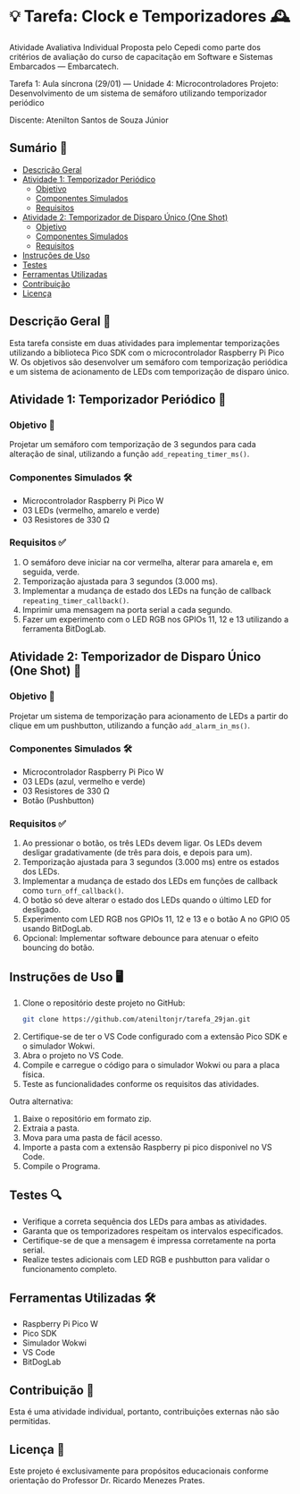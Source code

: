 # 💡 Tarefa: Clock e Temporizadores 🕰️
Atividade Avaliativa Individual
Proposta pelo Cepedi como parte dos critérios de avaliação do curso de capacitação em Software e Sistemas Embarcados — Embarcatech.

Tarefa 1: Aula síncrona (29/01) — Unidade 4: Microcontroladores
Projeto: Desenvolvimento de um sistema de semáforo utilizando temporizador periódico

Discente: Atenilton Santos de Souza Júnior
    
## Sumário 📑
- [Descrição Geral](#descri%C3%A7%C3%A3o-geral)
- [Atividade 1: Temporizador Periódico](#atividade-1-temporizador-peri%C3%B3dico)
  - [Objetivo](#objetivo)
  - [Componentes Simulados](#componentes-simulados)
  - [Requisitos](#requisitos)
- [Atividade 2: Temporizador de Disparo Único (One Shot)](#atividade-2-temporizador-de-disparo-%C3%BAnico-one-shot)
  - [Objetivo](#objetivo-1)
  - [Componentes Simulados](#componentes-simulados-1)
  - [Requisitos](#requisitos-1)
- [Instruções de Uso](#instru%C3%A7%C3%B5es-de-uso)
- [Testes](#testes)
- [Ferramentas Utilizadas](#ferramentas-utilizadas)
- [Contribuição](#contribui%C3%A7%C3%A3o)
- [Licença](#licen%C3%A7a)

## Descrição Geral 📝
Esta tarefa consiste em duas atividades para implementar temporizações utilizando a biblioteca Pico SDK com o microcontrolador Raspberry Pi Pico W. Os objetivos são desenvolver um semáforo com temporização periódica e um sistema de acionamento de LEDs com temporização de disparo único.

## Atividade 1: Temporizador Periódico 🚦
### Objetivo 🎯
Projetar um semáforo com temporização de 3 segundos para cada alteração de sinal, utilizando a função `add_repeating_timer_ms()`.

### Componentes Simulados 🛠️
- Microcontrolador Raspberry Pi Pico W
- 03 LEDs (vermelho, amarelo e verde)
- 03 Resistores de 330 Ω

### Requisitos ✅
1. O semáforo deve iniciar na cor vermelha, alterar para amarela e, em seguida, verde.
2. Temporização ajustada para 3 segundos (3.000 ms).
3. Implementar a mudança de estado dos LEDs na função de callback `repeating_timer_callback()`.
4. Imprimir uma mensagem na porta serial a cada segundo.
5. Fazer um experimento com o LED RGB nos GPIOs 11, 12 e 13 utilizando a ferramenta BitDogLab.

## Atividade 2: Temporizador de Disparo Único (One Shot) 🔘
### Objetivo 🎯
Projetar um sistema de temporização para acionamento de LEDs a partir do clique em um pushbutton, utilizando a função `add_alarm_in_ms()`.

### Componentes Simulados 🛠️
- Microcontrolador Raspberry Pi Pico W
- 03 LEDs (azul, vermelho e verde)
- 03 Resistores de 330 Ω
- Botão (Pushbutton)

### Requisitos ✅
1. Ao pressionar o botão, os três LEDs devem ligar. Os LEDs devem desligar gradativamente (de três para dois, e depois para um).
2. Temporização ajustada para 3 segundos (3.000 ms) entre os estados dos LEDs.
3. Implementar a mudança de estado dos LEDs em funções de callback como `turn_off_callback()`.
4. O botão só deve alterar o estado dos LEDs quando o último LED for desligado.
5. Experimento com LED RGB nos GPIOs 11, 12 e 13 e o botão A no GPIO 05 usando BitDogLab.
6. Opcional: Implementar software debounce para atenuar o efeito bouncing do botão.

## Instruções de Uso 🖥️
1. Clone o repositório deste projeto no GitHub:
   ```bash
   git clone https://github.com/ateniltonjr/tarefa_29jan.git
   ```
2. Certifique-se de ter o VS Code configurado com a extensão Pico SDK e o simulador Wokwi.
3. Abra o projeto no VS Code.
4. Compile e carregue o código para o simulador Wokwi ou para a placa física.
5. Teste as funcionalidades conforme os requisitos das atividades.

  Outra alternativa:

1. Baixe o repositório em formato zip.
2. Extraia a pasta.
3. Mova para uma pasta de fácil acesso.
4. Importe a pasta com a extensão Raspberry pi pico disponivel no VS Code.
5. Compile o Programa.

## Testes 🔍
- Verifique a correta sequência dos LEDs para ambas as atividades.
- Garanta que os temporizadores respeitam os intervalos especificados.
- Certifique-se de que a mensagem é impressa corretamente na porta serial.
- Realize testes adicionais com LED RGB e pushbutton para validar o funcionamento completo.

## Ferramentas Utilizadas 🛠️
- Raspberry Pi Pico W
- Pico SDK
- Simulador Wokwi
- VS Code
- BitDogLab

## Contribuição 🤝
Esta é uma atividade individual, portanto, contribuições externas não são permitidas.

## Licença 📜
Este projeto é exclusivamente para propósitos educacionais conforme orientação do Professor Dr. Ricardo Menezes Prates.
